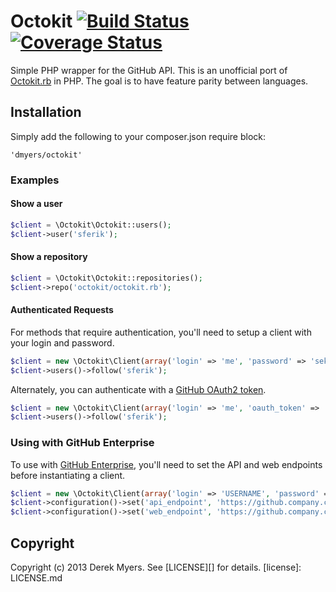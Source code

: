 # Octokit [![Build Status](https://secure.travis-ci.org/dmyers/octokit.png?branch=master)](http://travis-ci.org/dmyers/octokit) [![Coverage Status](https://coveralls.io/repos/dmyers/octogun/badge.png)](https://coveralls.io/r/dmyers/octogun)

Simple PHP wrapper for the GitHub API. This is an unofficial port of [Octokit.rb](https://github.com/octokit/octokit.rb) in PHP. The goal is to have feature parity between languages.

## Installation

Simply add the following to your composer.json require block:

	'dmyers/octokit'

### Examples

#### Show a user

```php
$client = \Octokit\Octokit::users();
$client->user('sferik');
```

#### Show a repository

```php
$client = \Octokit\Octokit::repositories();
$client->repo('octokit/octokit.rb');
```

#### Authenticated Requests

For methods that require authentication, you'll need to setup a client with
your login and password.

```php
$client = new \Octokit\Client(array('login' => 'me', 'password' => 'sekret'));
$client->users()->follow('sferik');
```

Alternately, you can authenticate with a [GitHub OAuth2 token][oauth].

[oauth]: http://developer.github.com/v3/oauth

```php
$client = new \Octokit\Client(array('login' => 'me', 'oauth_token' => 'oauth2token'));
$client->users()->follow('sferik');
```

### Using with GitHub Enterprise

To use with [GitHub Enterprise](https://enterprise.github.com/), you'll need to
set the API and web endpoints before instantiating a client.

```php
$client = new \Octokit\Client(array('login' => 'USERNAME', 'password' => 'PASSWORD'));
$client->configuration()->set('api_endpoint', 'https://github.company.com/api/v3';
$client->configuration()->set('web_endpoint', 'https://github.company.com/';
```
## Copyright

Copyright (c) 2013 Derek Myers. See [LICENSE][] for details.
[license]: LICENSE.md
